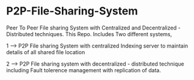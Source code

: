 # P2P-File-Sharing-System
Peer To Peer File sharing System with Centralized and Decentralized - Distributed techniques.
This Repo. Includes Two different systems,

1 --> P2P File sharing System with centralized Indexing server to maintain detalis of all shared file location

2 --> P2P File sharing system with decentralized - distributed technique including Fault tolerence management with replication of data.


